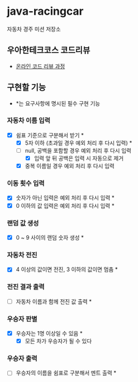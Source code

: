 # java-racingcar

자동차 경주 미션 저장소

## 우아한테크코스 코드리뷰

- [온라인 코드 리뷰 과정](https://github.com/woowacourse/woowacourse-docs/blob/master/maincourse/README.md)

## 구현할 기능
- *는 요구사항에 명시된 필수 구현 기능

### 자동차 이름 입력
- [x] 쉼표 기준으로 구분해서 받기 *
  - [x] 5자 이하 (초과일 경우 예외 처리 후 다시 입력) *
  - [ ] null, 공백을 포함할 경우 예외 처리 후 다시 입력
    - [x] 입력 앞 뒤 공백은 입력 시 자동으로 제거
  - [x] 중복 이름일 경우 예외 처리 후 다시 입력

### 이동 횟수 입력
- [x] 숫자가 아닌 입력은 예외 처리 후 다시 입력 *
- [x] 0 이하의 값 입력은 예외 처리 후 다시 입력 *

### 랜덤 값 생성
- [x] 0 ~ 9 사이의 랜덤 숫자 생성 *
 
### 자동차 전진
- [x] 4 이상의 값이면 전진, 3 이하의 값이면 멈춤 *

### 전진 결과 출력
- [ ] 자동차 이름과 함께 전진 값 출력 *

### 우승자 판별
- [x] 우승자는 1명 이상일 수 있음 *
  - [x] 모든 차가 우승자가 될 수 있다

### 우승자 출력
- [ ] 우승자의 이름을 쉼표로 구분해서 멘트 출력 *
